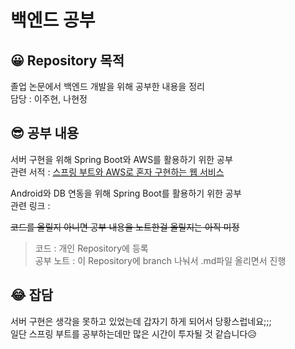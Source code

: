 # 백엔드 공부
## 😀 Repository 목적
졸업 논문에서 백엔드 개발을 위해 공부한 내용을 정리   
담당 : 이주현, 나현정   

## 😎 공부 내용
서버 구현을 위해 Spring Boot와 AWS를 활용하기 위한 공부   
관련 서적 : [스프링 부트와 AWS로 혼자 구현하는 웹 서비스](http://www.kyobobook.co.kr/product/detailViewKor.laf?ejkGb=KOR&mallGb=KOR&barcode=9788965402602&orderClick=LEa&Kc=)   

Android와 DB 연동을 위해 Spring Boot를 활용하기 위한 공부   
관련 링크 : 

~~코드를 올릴지 아니면 공부 내용을 노트한걸 올릴지는 아직 미정~~   
> 코드 : 개인 Repository에 등록   
> 공부 노트 : 이 Repository에 branch 나눠서 .md파일 올리면서 진행   

## 😂 잡담
서버 구현은 생각을 못하고 있었는데 갑자기 하게 되어서 당황스럽네요;;;   
일단 스프링 부트를 공부하는데만 많은 시간이 투자될 것 같습니다😥
